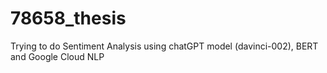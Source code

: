 # 78658_thesis

Trying to do Sentiment Analysis using chatGPT model (davinci-002), BERT and Google Cloud NLP

